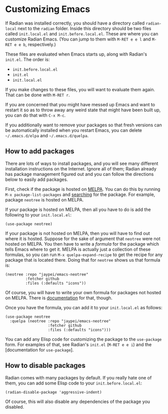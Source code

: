 # Customizing Emacs

If Radian was installed correctly, you should have a directory called
`radian-local` next to the `radian` folder. Inside this directory
should be two files called `init.local.el` and `init.before.local.el`.
These are where you can customize Radian Emacs. (You can jump to them
with `M-RET e e l` and `M-RET e e b`, respectively.)

These files are evaluated when Emacs starts up, along with Radian's
`init.el`. The order is:

* `init.before.local.el`
* `init.el`
* `init.local.el`

If you make changes to these files, you will want to evaluate them
again. That can be done with `M-RET r`.

If you are concerned that you might have messed up Emacs and want to
restart it so as to throw away any weird state that might have been
built up, you can do that with `C-x M-c`.

If you additionally want to remove your packages so that fresh
versions can be automatically installed when you restart Emacs, you
can delete `~/.emacs.d/elpa` and `~/.emacs.d/quelpa`.

## How to add packages

There are lots of ways to install packages, and you will see many
different installation instructions on the Internet. Ignore all of
them; Radian already has package management figured out and you can
follow the directions below to easily add packages.

First, check if the package is hosted on [MELPA]. You can do this by
running `M-x package-list-packages` and [searching] for the package.
For example, package `neotree` is hosted on MELPA.

[melpa]: http://melpa.org
[searching]: search.md

If your package is hosted on MELPA, then all you have to do is add the
following to your `init.local.el`:

    (use-package neotree)

If your package is not hosted on MELPA, then you will have to find out
where it is hosted. Suppose for the sake of argument that `neotree`
were not hosted on MELPA. You then have to write a *formula* for the
package which tells Emacs where to get it. MELPA is actually just a
collection of these formulas, so you can run `M-x
quelpa-expand-recipe` to get the recipe for any package that is
located there. Doing that for `neotree` shows us that formula is:

    (neotree :repo "jaypei/emacs-neotree"
             :fetcher github
             :files (:defaults "icons"))

Of course, you will have to write your own formula for packages not
hosted on MELPA. There is [documentation] for that, though.

[documentation]: https://github.com/quelpa/quelpa

Once you have the formula, you can add it to your `init.local.el` as
follows:

    (use-package neotree
      :quelpa (neotree :repo "jaypei/emacs-neotree"
                       :fetcher github
                       :files (:defaults "icons")))

You can add any Elisp code for customizing the package to the
`use-package` form. For examples of that, see Radian's `init.el`
(`M-RET e e i`) and the [documentation for `use-package`].

[documentation for use-package]: https://github.com/jwiegley/use-package

## How to disable packages

Radian comes with many packages by default. If you really hate one of
them, you can add some Elisp code to your `init.before.local.el`:

    (radian-disable-package 'aggressive-indent)

Of course, this will also disable any dependencies of the package you
disabled.
